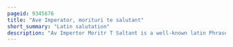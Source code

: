 ```yaml
---
pageid: 9345676
title: "Ave Imperator, morituri te salutant"
short_summary: "Latin salutation"
description: "Av Impertor Moritr T Saltant is a well-known latin Phrase quoted in Suetonius de vita Caesarum. It was reportedly used during an Event on Lake Fucinus in Ad 52 by Naumachiariicaptives and Criminals fated to die fighting during Mock naval Encounters in the Presence of the Emper. Suetonius Reports that Claudius replied 'Aut Nōn'."
---
```

